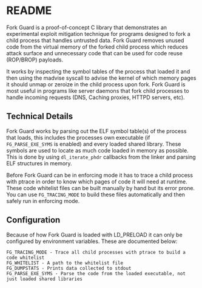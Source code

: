# README

Fork Guard is a proof-of-concept C library that demonstrates an experimental exploit mitigation technique for programs designed to fork a child process that handles untrusted data. Fork Guard removes unused code from the virtual memory of the forked child process which reduces attack surface and unnecessary code that can be used for code reuse (ROP/BROP) payloads.

It works by inspecting the symbol tables of the process that loaded it and then using the madvise syscall to advise the kernel of which memory pages it should unmap or zeroize in the child process upon fork. Fork Guard is most useful in programs like server daemons that fork child processes to handle incoming requests (DNS, Caching proxies, HTTPD servers, etc).

## Technical Details

Fork Guard works by parsing out the ELF symbol table(s) of the process that loads, this includes the processes own executable (if `FG_PARSE_EXE_SYMS` is enabled) and every loaded shared library. These symbols are used to locate as much code loaded in memory as possible. This is done by using `dl_iterate_phdr` callbacks from the linker and parsing ELF structures in memory.

Before Fork Guard can be in enforcing mode it has to trace a child process with ptrace in order to know which pages of code it will need at runtime. These code whitelist files can be built manually by hand but its error prone. You can use `FG_TRACING_MODE` to build these files automatically and then safely run in enforcing mode.

## Configuration

Because of how Fork Guard is loaded with LD_PRELOAD it can only be configured by environment variables. These are documented below:

```
FG_TRACING_MODE - Trace all child processes with ptrace to build a code whitelist
FG_WHITELIST - A path to the whitelist file
FG_DUMPSTATS - Prints data collected to stdout
FG_PARSE_EXE_SYMS - Parse the code from the loaded executable, not just loaded shared libraries
```
